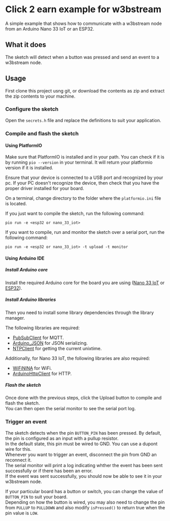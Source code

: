 # Click 2 earn example for w3bstream

A simple example that shows how to communicate with a w3bstream node from an Arduino Nano 33 IoT or an ESP32.  

## What it does

The sketch will detect when a button was pressed and send an event to a w3bstream node.  

## Usage

First clone this project usng git, or download the contents as zip and extract the zip contents to your machine.  

### Configure the sketch

Open the `secrets.h` file and replace the definitions to suit your application.  

### Compile and flash the sketch

#### Using PlatformIO

Make sure that PlatformIO is installed and in your path. You can check if it is by running `pio --version` in your terminal. It will return your platformio version if it is installed.  

Ensure that your device is connected to a USB port and recognized by your pc. If your PC doesn't recognize the device, then check that you have the proper driver installed for your board.  

On a terminal, change directory to the folder where the `platformio.ini` file is located.  

If you just want to compile the sketch, run the following command:

`pio run -e <esp32 or nano_33_iot>`  

If you want to compile, run and monitor the sketch over a serial port, run the following command:  

`pio run -e <esp32 or nano_33_iot> -t upload -t monitor`  

#### Using Arduino IDE

##### Install Arduino core

Install the required Arduino core for the board you are using ([Nano 33 IoT](https://docs.arduino.cc/software/ide-v1/tutorials/getting-started/cores/arduino-samd) or [ESP32](https://espressif-docs.readthedocs-hosted.com/projects/arduino-esp32/en/latest/installing.html)).  

##### Install Arduino libraries

Then you need to install some library dependencies through the library manager.  

The following libraries are required:  

- [PubSubClient](https://www.arduino.cc/reference/en/libraries/pubsubclient/) for MQTT.  
- [Arduino_JSON](https://www.arduino.cc/reference/en/libraries/arduino_json/) for JSON serializing.  
- [NTPClient](https://www.arduino.cc/reference/en/libraries/ntpclient/) for getting the current unixtime.  

Additionally, for Nano 33 IoT, the following libraries are also required:  

- [WiFiNINA](https://www.arduino.cc/reference/en/libraries/wifinina/) for WiFi.  
- [ArduinoHttpClient](https://www.arduino.cc/reference/en/libraries/arduinohttpclient/) for HTTP.  

##### Flash the sketch

Once done with the previous steps, click the Upload button to compile and flash the sketch.  
You can then open the serial monitor to see the serial port log.  

### Trigger an event

The sketch detects when the pin `BUTTON_PIN` has been pressed. By default, the pin is configured as an input with a pullup resistor.  
In the default state, this pin must be wired to GND. You can use a dupont wire for this.  
Whenever you want to trigger an event, disconnect the pin from GND an reconnect it.  
The serial monitor will print a log indicating whther the event has been sent successfully or if there has been an error.  
If the event was sent successfully, you should now be able to see it in your w3bstream node.  

If your particular board has a button or switch, you can change the value of `BUTTON_PIN` to suit your board.  
Depending on how the button is wired, you may also need to change the pin from `PULLUP` to `PULLDOWN` and also modify `isPressed()` to return true when the pin value is `LOW`.  
